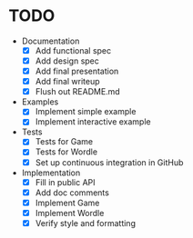 # TODO
- Documentation
  - [x] Add functional spec
  - [x] Add design spec
  - [x] Add final presentation
  - [x] Add final writeup
  - [x] Flush out README.md
- Examples
  - [x] Implement simple example
  - [x] Implement interactive example
- Tests
  - [x] Tests for Game
  - [x] Tests for Wordle
  - [x] Set up continuous integration in GitHub
- Implementation
  - [x] Fill in public API
  - [x] Add doc comments
  - [x] Implement Game
  - [x] Implement Wordle
  - [x] Verify style and formatting
